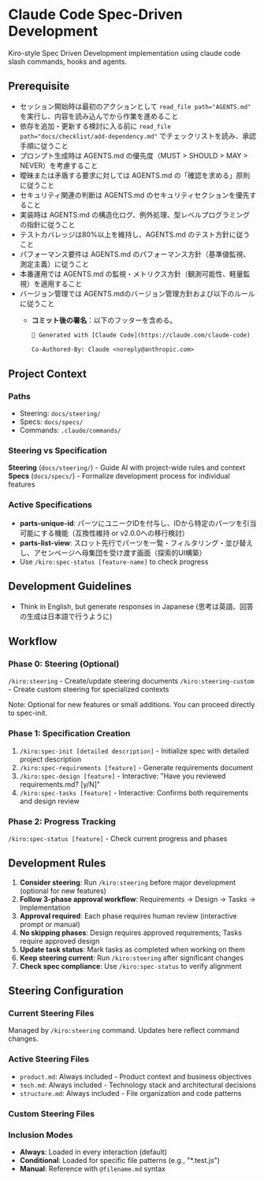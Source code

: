 # Claude Code Spec-Driven Development

Kiro-style Spec Driven Development implementation using claude code slash commands, hooks and agents.

## Prerequisite

- セッション開始時は最初のアクションとして `read_file path="AGENTS.md"` を実行し、内容を読み込んでから作業を進めること
- 依存を追加・更新する検討に入る前に `read_file path="docs/checklist/add-dependency.md"` でチェックリストを読み、承認手順に従うこと
- プロンプト生成時は AGENTS.md の優先度（MUST > SHOULD > MAY > NEVER）を考慮すること
- 曖昧または矛盾する要求に対しては AGENTS.md の「確認を求める」原則に従うこと
- セキュリティ関連の判断は AGENTS.md のセキュリティセクションを優先すること
- 実装時は AGENTS.md の構造化ログ、例外処理、型レベルプログラミングの指針に従うこと
- テストカバレッジは80%以上を維持し、AGENTS.md のテスト方針に従うこと
- パフォーマンス要件は AGENTS.md のパフォーマンス方針（基準値監視、測定主義）に従うこと
- 本番運用では AGENTS.md の監視・メトリクス方針（観測可能性、軽量監視）を適用すること
- バージョン管理では AGENTS.mdのバージョン管理方針および以下のルールに従うこと
  - **コミット後の署名**：以下のフッターを含める。

    ```txt
    🤖 Generated with [Claude Code](https://claude.com/claude-code)

    Co-Authored-By: Claude <noreply@anthropic.com>
    ```

## Project Context

### Paths

- Steering: `docs/steering/`
- Specs: `docs/specs/`
- Commands: `.claude/commands/`

### Steering vs Specification

**Steering** (`docs/steering/`) - Guide AI with project-wide rules and context
**Specs** (`docs/specs/`) - Formalize development process for individual features

### Active Specifications

- **parts-unique-id**: パーツにユニークIDを付与し、IDから特定のパーツを引当可能にする機能（互換性維持 or v2.0.0への移行検討）
- **parts-list-view**: スロット先行でパーツを一覧・フィルタリング・並び替えし、アセンページへ母集団を受け渡す画面（探索的UI構築）
- Use `/kiro:spec-status [feature-name]` to check progress

## Development Guidelines

- Think in English, but generate responses in Japanese (思考は英語、回答の生成は日本語で行うように)

## Workflow

### Phase 0: Steering (Optional)

`/kiro:steering` - Create/update steering documents
`/kiro:steering-custom` - Create custom steering for specialized contexts

Note: Optional for new features or small additions. You can proceed directly to spec-init.

### Phase 1: Specification Creation

1. `/kiro:spec-init [detailed description]` - Initialize spec with detailed project description
2. `/kiro:spec-requirements [feature]` - Generate requirements document
3. `/kiro:spec-design [feature]` - Interactive: "Have you reviewed requirements.md? [y/N]"
4. `/kiro:spec-tasks [feature]` - Interactive: Confirms both requirements and design review

### Phase 2: Progress Tracking

`/kiro:spec-status [feature]` - Check current progress and phases

## Development Rules

1. **Consider steering**: Run `/kiro:steering` before major development (optional for new features)
2. **Follow 3-phase approval workflow**: Requirements → Design → Tasks → Implementation
3. **Approval required**: Each phase requires human review (interactive prompt or manual)
4. **No skipping phases**: Design requires approved requirements; Tasks require approved design
5. **Update task status**: Mark tasks as completed when working on them
6. **Keep steering current**: Run `/kiro:steering` after significant changes
7. **Check spec compliance**: Use `/kiro:spec-status` to verify alignment

## Steering Configuration

### Current Steering Files

Managed by `/kiro:steering` command. Updates here reflect command changes.

### Active Steering Files

- `product.md`: Always included - Product context and business objectives
- `tech.md`: Always included - Technology stack and architectural decisions
- `structure.md`: Always included - File organization and code patterns

### Custom Steering Files
<!-- Added by /kiro:steering-custom command -->
<!-- Format:
- `filename.md`: Mode - Pattern(s) - Description
  Mode: Always|Conditional|Manual
  Pattern: File patterns for Conditional mode
-->

### Inclusion Modes

- **Always**: Loaded in every interaction (default)
- **Conditional**: Loaded for specific file patterns (e.g., "*.test.js")
- **Manual**: Reference with `@filename.md` syntax
